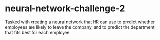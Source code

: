 # neural-network-challenge-2
Tasked with creating a neural network that HR can use to predict whether employees are likely to leave the company, and to predict the department that fits best for each employee
 
 
 
